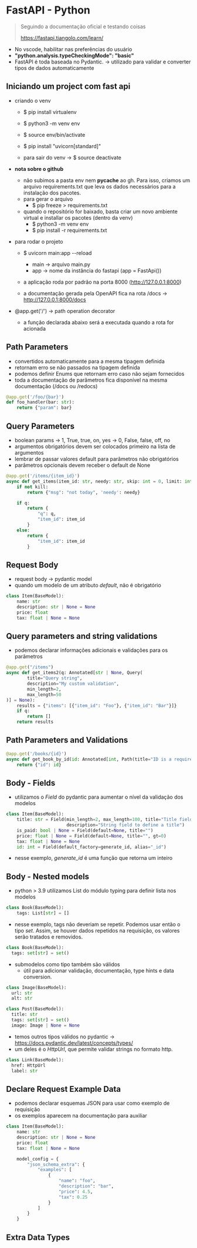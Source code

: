 # FastAPI - Python

> Seguindo a documentação oficial e testando coisas
>
> https://fastapi.tiangolo.com/learn/

- No vscode, habilitar nas preferências do usuário
- **"python.analysis.typeCheckingMode": "basic"**
- FastAPI é toda baseada no Pydantic. -> utilizado para validar e converter tipos de dados automaticamente

## Iniciando um project com fast api

- criando o venv

  - $ pip install virtualenv
  - $ python3 -m venv env
  - $ source env/bin/activate
  - $ pip install "uvicorn[standard]"

  - para sair do venv -> $ source deactivate

- **nota sobre o github**

  - não subimos a pasta env nem **pycache** ao gh. Para isso, criamos um arquivo requirements.txt que leva os dados necessários para a instalação dos pacotes.
  - para gerar o arquivo
    - $ pip freeze > requirements.txt
  - quando o repositório for baixado, basta criar um novo ambiente virtual e installar os pacotes (dentro da venv)
    - $ python3 -m venv env
    - $ pip install -r requirements.txt

- para rodar o projeto

  - $ uvicorn main:app --reload

    - main -> arquivo main.py
    - app -> nome da instância do fastapi (app = FastApi())

  - a aplicação roda por padrão na porta 8000 (http://127.0.0.1:8000)
  - a documentação gerada pela OpenAPI fica na rota /docs -> http://127.0.0.1:8000/docs

- @app.get('/') -> path operation decorator
  - a função declarada abaixo será a executada quando a rota for acionada

## Path Parameters

- convertidos automaticamente para a mesma tipagem definida
- retornam erro se não passados na tipagem definida
- podemos definir Enums que retornam erro caso não sejam fornecidos
- toda a documentação de parâmetros fica disponível na mesma documentação (/docs ou /redocs)

```py
@app.get('/foo/{bar}')
def foo_handler(bar: str):
    return {"param": bar}
```

## Query Parameters

- boolean params
  -> 1, True, true, on, yes
  -> 0, False, false, off, no
- argumentos obrigatórios devem ser colocados primeiro na lista de argumentos
- lembrar de passar valores default para parâmetros não obrigatórios
- parâmetros opcionais devem receber o default de None

```py
@app.get('/items/{item_id}')
async def get_items(item_id: str, needy: str, skip: int = 0, limit: int = 10, q: str | None = None, kill: bool = True):
    if not kill:
        return {"msg": "not today", 'needy': needy}

    if q:
        return {
            "q": q,
            "item_id": item_id
        }
    else:
        return {
            "item_id": item_id
        }
```

## Request Body

- request body -> pydantic model
- quando um modelo de um atributo _default_, não é obrigatório

```py
class Item(BaseModel):
    name: str
    description: str | None = None
    price: float
    tax: float | None = None
```

## Query parameters and string validations

- podemos declarar informações adicionais e validações para os parãmetros

```py
@app.get("/items")
async def get_items2(q: Annotated[str | None, Query(
        title="Query string",
        description="My custom validation",
        min_length=2,
        max_length=50
)] = None):
    results = {"items": [{"item_id": "Foo"}, {"item_id": "Bar"}]}
    if q:
        return []
    return results
```

## Path Parameters and Validations

```py
@app.get('/books/{id}')
async def get_book_by_id(id: Annotated[int, Path(title="ID is a required param", gt=2, le=100)]):
    return {"id": id}
```

## Body - Fields

- utilizamos o _Field_ do pydantic para aumentar o nível da validação dos modelos

```py
class Item(BaseModel):
    title: str = Field(min_length=2, max_length=100, title="Title field",
                       description="String field to define a title")
    is_paid: bool | None = Field(default=None, title="")
    price: float | None = Field(default=None, title="", gt=0)
    tax: float | None = None
    id: int = Field(default_factory=generate_id, alias="_id")

```

- nesse exemplo, _generate_id_ é uma função que retorna um inteiro

## Body - Nested models

- python > 3.9 utilizamos List do módulo typing para definir lista nos modelos

```py
class Book(BaseModel):
    tags: List[str] = []
```

- nesse exemplo, tags não deveriam se repetir. Podemos usar então o tipo _set_. Assim, se houver dados repetidos na requisição, os valores serão tratados e removidos.

```py
class Book(BaseModel):
  tags: set[str] = set()
```

- submodelos como tipo também são válidos
  - útil para adicionar validação, documentação, type hints e data conversion.

```py
class Image(BaseModel):
  url: str
  alt: str

class Post(BaseModel):
  title: str
  tags: set[str] = set()
  image: Image | None = None

```

- temos outros tipos válidos no pydantic -> https://docs.pydantic.dev/latest/concepts/types/
- um deles é o _HttpUrl_, que permite validar strings no formato http.

```py
class Link(BaseModel):
  href: HttpUrl
  label: str
```

## Declare Request Example Data

- podemos declarar esquemas JSON para usar como exemplo de requisição
- os exemplos aparecem na documentação para auxiliar

```py
class Item(BaseModel):
    name: str
    description: str | None = None
    price: float
    tax: float | None = None

    model_config = {
        "json_schema_extra": {
            "examples": [
                {
                    "name": "foo",
                    "description": "bar",
                    "price": 4.5,
                    "tax": 0.25
                }
            ]
        }
    }
```

## Extra Data Types
